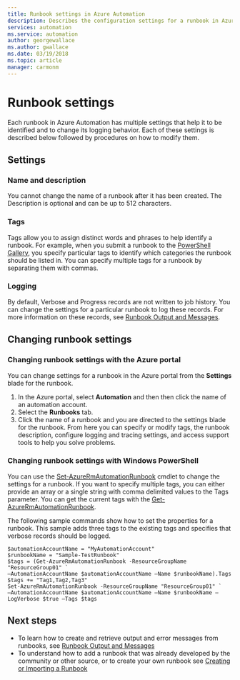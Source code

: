 ```yaml
---
title: Runbook settings in Azure Automation
description: Describes the configuration settings for a runbook in Azure Automation and how to change them using both the Azure portal and Windows PowerShell.
services: automation
ms.service: automation
author: georgewallace
ms.author: gwallace
ms.date: 03/19/2018
ms.topic: article
manager: carmonm
---
```

# Runbook settings
Each runbook in Azure Automation has multiple settings that help it to be identified and to change its logging behavior. Each of these settings is described below followed by procedures on how to modify them.

## Settings
### Name and description
You cannot change the name of a runbook after it has been created. The Description is optional and can be up to 512 characters.

### Tags
Tags allow you to assign distinct words and phrases to help identify a runbook. For example, when you submit a runbook to the [PowerShell Gallery](https://www.powershellgallery.com/), you specify particular tags to identify which categories the runbook should be listed in. You can specify multiple tags for a runbook by separating them with commas.

### Logging
By default, Verbose and Progress records are not written to job history. You can change the settings for a particular runbook to log these records. For more information on these records, see [Runbook Output and Messages](automation-runbook-output-and-messages.md).

## Changing runbook settings

### Changing runbook settings with the Azure portal
You can change settings for a runbook in the Azure portal from the **Settings** blade for the runbook.

1. In the Azure portal, select **Automation** and then then click the name of an automation account.
2. Select the **Runbooks** tab.
3. Click the name of a runbook and you are directed to the settings blade for the runbook. From here you can specify or modify tags, the runbook description, configure logging and tracing settings, and access support tools to help you solve problems.     

### Changing runbook settings with Windows PowerShell
You can use the [Set-AzureRmAutomationRunbook](https://msdn.microsoft.com/library/mt603786.aspx) cmdlet to change the settings for a runbook. If you want to specify multiple tags, you can either provide an array or a single string with comma delimited values to the Tags parameter. You can get the current tags with the [Get-AzureRmAutomationRunbook](https://msdn.microsoft.com/library/mt603728.aspx).

The following sample commands show how to set the properties for a runbook. This sample adds three tags to the existing tags and specifies that verbose records should be logged.

    $automationAccountName = "MyAutomationAccount"
    $runbookName = "Sample-TestRunbook"
    $tags = (Get-AzureRmAutomationRunbook -ResourceGroupName "ResourceGroup01" `
    –AutomationAccountName $automationAccountName –Name $runbookName).Tags
    $tags += "Tag1,Tag2,Tag3"
    Set-AzureRmAutomationRunbook -ResourceGroupName "ResourceGroup01" `
    –AutomationAccountName $automationAccountName –Name $runbookName –LogVerbose $true –Tags $tags

## Next steps
* To learn how to create and retrieve output and error messages from runbooks, see [Runbook Output and Messages](automation-runbook-output-and-messages.md) 
* To understand how to add a runbook that was already developed by the community or other source, or to create your own runbook see [Creating or Importing a Runbook](automation-creating-importing-runbook.md) 


